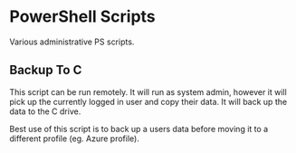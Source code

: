 # PowerShell Scripts

Various administrative PS scripts.

## Backup To C

This script can be run remotely. It will run as system admin, however it will pick up the currently logged in user and copy their data.
It will back up the data to the C drive.

Best use of this script is to back up a users data before moving it to a different profile (eg. Azure profile).

